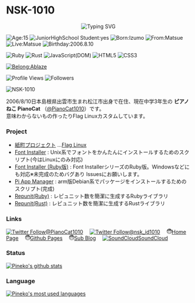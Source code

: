 # NSK-1010

<p align="center">
<img src="http://readme-typing-svg.herokuapp.com?font=Google+Sans&color=%2333691E&center=true&vCenter=true&multiline=true&width=420&height=100&lines=We're+not+perfect.;We+can't+be+perfect.;But+we+must+strive+to+get+closer+to+perfection." alt="Typing SVG">
</p>

![Age:15](https://img.shields.io/badge/Age-15-33691E?style=for-the-badge)
![JuniorHighSchool Student:yes](https://img.shields.io/badge/-Junior%20High%20School%20Student-33691E?style=for-the-badge)
![Born:Izumo](https://img.shields.io/badge/born-izumo-F82C34?style=for-the-badge)
![From:Matsue](https://img.shields.io/badge/from-matsue-0069B3?style=for-the-badge)
![Live:Matsue](https://img.shields.io/badge/live-matsue-0069B3?style=for-the-badge)
![Birthday:2006.8.10](https://img.shields.io/badge/birthday-2006.8.10-33691E?style=for-the-badge)

![Ruby](https://img.shields.io/badge/-Ruby-33691E?style=for-the-badge&logo=ruby)
![Rust](https://img.shields.io/badge/-Rust-33691E?style=for-the-badge&logo=rust)
![JavaScript(DOM)](https://img.shields.io/badge/-JavaScript%20(DOM)-33691E?style=for-the-badge&logo=javascript)
![HTML5](https://img.shields.io/badge/-HTML5-33691E?style=for-the-badge&logo=html5)
![CSS3](https://img.shields.io/badge/-CSS3-33691E?style=for-the-badge&logo=css3)

[![Belong:Ablaze](https://img.shields.io/badge/Belongs-Ablaze-FF6600?style=for-the-badge)](https://ablaze.one)

![Profile Views](https://komarev.com/ghpvc/?username=NSK-1010&color=33691E&style=flat&label=Profile+Views)
![Followers](https://img.shields.io/github/followers/NSK-1010?style=flat&color=33691E&label=Followers)

![NSK-1010](https://github-profile-summary-cards.vercel.app/api/cards/profile-details?username=NSK-1010&theme=github_dark	)

2006/8/10日本島根県出雲市生まれ松江市出身で在住、現在中学3年生の **ピアノねこ PianoCat** （[@PianoCat1010](https://twitter.com/nsk_id1010)）です。  
意味わからないもの作ったりFlag Linuxカスタムしています。

### Project
  - [紙町プロジェクト](https://nsk-1010.github.io/paper-town)
    …[Flag Linux](https://github.com/users/NSK-1010/projects/1)
  - [Font Installer](https://github.com/users/NSK-1010/projects/2) : Unix系でフォントをかんたんにインストールするためのスクリプト(今はLinuxにのみ対応)
  - [Font Installer (Ruby版)](https://github.com/users/NSK-1010/projects/3) : Font InstallerシリーズのRuby版。Windowsなどにも対応※未完成のためバグあり Issuesにお願いします。
  - [Pi App Manager](https://github.com/NSK-1010/pi-app-manager) : arm版Debian系でパッケージをインストールするためのスクリプト(完成)
  - [Repunit(Ruby)](https://github.com/NSK-1010/ruby-repunit) : レピュニット数を簡潔に生成するRubyライブラリ
  - [Repunit(Rust)](https://github.com/NSK-1010/rust-repunit) : レピュニット数を簡潔に生成するRustライブラリ

### Links
<div>
<p>
<a href="https://twitter.com/PianoCat1010" style="margin-right:1em;color:var(--color-fg-default);appearance:none;-webkit-appearance:none;-moz-appearance:none;"><img src="https://unpkg.com/simple-icons@v6/icons/twitter.svg" alt="Twitter Follow" style="height:1em;">@PianoCat1010</a>
<a href="https://twitter.com/nsk_id1010" style="margin-right:1em;color:var(--color-fg-default);appearance:none;-webkit-appearance:none;-moz-appearance:none;"><img src="https://unpkg.com/simple-icons@v6/icons/twitter.svg" alt="Twitter Follow" style="height:1em;">@nsk_id1010</a>
<a href="http://pianocat1010.s205.xrea.com" style="margin-right:1em;color:var(--color-fg-default);appearance:none;-webkit-appearance:none;-moz-appearance:none;"><img src="https://raw.githubusercontent.com/NSK-1010/nsk-1010.github.io/master/assets/logo.svg" alt="Home Page" style="height:1em;">Home Page</a>
<a href="http://nsk-1010.github.io" style="margin-right:1em;color:var(--color-fg-default);appearance:none;-webkit-appearance:none;-moz-appearance:none;"><img src="https://raw.githubusercontent.com/NSK-1010/nsk-1010.github.io/master/assets/logo.svg" alt="Github Pages" style="height:1em;">Github Pages</a>
<a href="https://nsk-1010.hatenablog.com" style="margin-right:1em;color:var(--color-fg-default);appearance:none;-webkit-appearance:none;-moz-appearance:none;"><img src="https://raw.githubusercontent.com/NSK-1010/nsk-1010.github.io/master/assets/logo.svg" alt="Sub Blog" style="height:1em;">Sub Blog</a>
<a href="https://soundcloud.com/pianocat-295049993" style="margin-right:1em;color:var(--color-fg-default);appearance:none;-webkit-appearance:none;-moz-appearance:none;"><img src="https://unpkg.com/simple-icons@v6/icons/soundcloud.svg" alt="SoundCloud" style="height:1em;">SoundCloud</a>
</p>
</links>

### Status
[![Pineko's github stats](https://github-readme-stats.vercel.app/api?username=NSK-1010&count_private=true&show_icons=true&theme=tokyonight)](https://github.com/NSK-1010)

### Language
[![Pineko's most used languages](https://github-readme-stats.vercel.app/api/top-langs/?username=NSK-1010&show_icons=true&theme=tokyonight)](https://github.com/NSK-1010)
